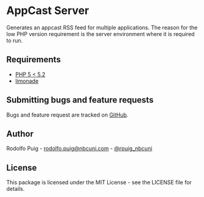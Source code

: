 # AppCast Server

Generates an appcast RSS feed for multiple applications. The reason for the low PHP version requirement
is the server environment where it is required to run.

## Requirements

- [PHP 5 < 5.2](http://www.php.net/releases/5_1_4.php)
- [limonade](https://github.com/sofadesign/limonade)

## Submitting bugs and feature requests

Bugs and feature request are tracked on [GitHub](https://github.com/telemundo/appcast-server/issues).

## Author

Rodolfo Puig - <rodolfo.puig@nbcuni.com> - [@rpuig_nbcuni](https://twitter.com/rpuig_nbcuni)

## License

This package is licensed under the MIT License - see the LICENSE file for details.
